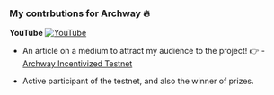 ### My contrbutions for Archway :fire:


**YouTube** <a href="https://youtu.be/mQVk5axPoD0">![YouTube](https://img.shields.io/youtube/channel/views/UCEAO6OZPcjETC5oq9AEj-nA?style=social) </a>

* An article on a medium to attract my audience to the project! :point_right: - [Archway Incentivized Testnet ](https://www.youtube.com/watch?v=mQVk5axPoD0)

* Active participant of the testnet, and also the winner of prizes.

